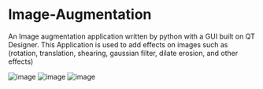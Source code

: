 # Image-Augmentation

An Image augmentation application written by python with a GUI built on QT Designer. This Application is used to add effects on images such as (rotation, translation, shearing, gaussian filter, dilate erosion, and other effects)

![image](https://user-images.githubusercontent.com/68401714/183742225-9a653477-324e-423c-a3f7-e582d494e02e.png)
![image](https://user-images.githubusercontent.com/68401714/183742294-be665348-83c5-44a1-a996-e7ed88a059e2.png)
![image](https://user-images.githubusercontent.com/68401714/183742337-df858721-0530-440a-bfc7-d59ec7ec0cc9.png)

